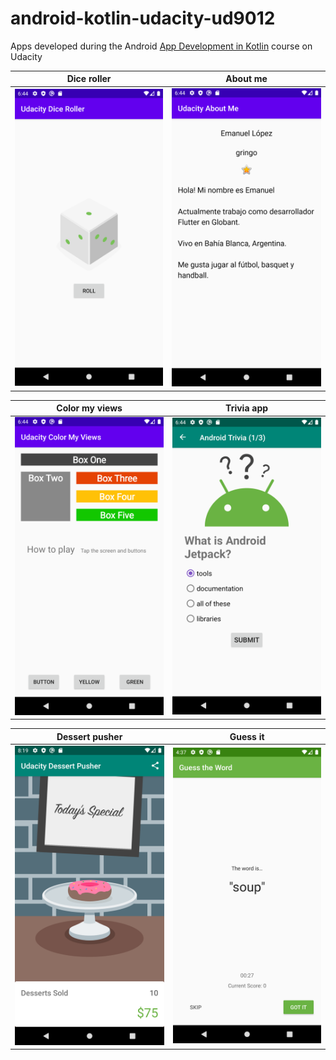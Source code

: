 # android-kotlin-udacity-ud9012
Apps developed during the Android [App Development in Kotlin](https://www.udacity.com/course/developing-android-apps-with-kotlin--ud9012) course on Udacity

Dice roller | About me
--- | ---
<img src="android-kotlin-udacity-dice-roller.png" width="300" alt="Dice roller app screenshot"/> | <img src="android-kotlin-udacity-about-me.png" width="300" alt="About me app screenshot"/>

Color my views | Trivia app
--- | ---
<img src="android-kotlin-udacity-color-my-views.png" width="300" alt="Color my views app screenshot"/> | <img src="android-kotlin-udacity-trivia-app.png" width="300" alt="Trivia app app screenshot"/>

Dessert pusher | Guess it
--- | ---
<img src="android-kotlin-udacity-dessert-pusher.png" width="300" alt="Dessert pusher app screenshot"/> | <img src="android-kotlin-udacity-guess-it.png" width="300" alt="Guess it app screenshot"/>
